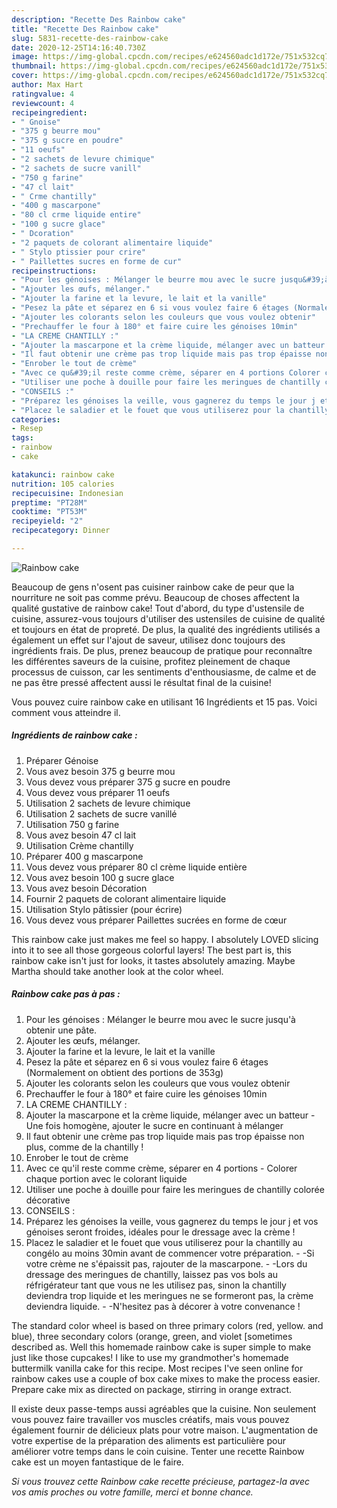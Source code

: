 ```yaml
---
description: "Recette Des Rainbow cake"
title: "Recette Des Rainbow cake"
slug: 5831-recette-des-rainbow-cake
date: 2020-12-25T14:16:40.730Z
image: https://img-global.cpcdn.com/recipes/e624560adc1d172e/751x532cq70/rainbow-cake-photo-principale-de-la-recette.jpg
thumbnail: https://img-global.cpcdn.com/recipes/e624560adc1d172e/751x532cq70/rainbow-cake-photo-principale-de-la-recette.jpg
cover: https://img-global.cpcdn.com/recipes/e624560adc1d172e/751x532cq70/rainbow-cake-photo-principale-de-la-recette.jpg
author: Max Hart
ratingvalue: 4
reviewcount: 4
recipeingredient:
- " Gnoise"
- "375 g beurre mou"
- "375 g sucre en poudre"
- "11 oeufs"
- "2 sachets de levure chimique"
- "2 sachets de sucre vanill"
- "750 g farine"
- "47 cl lait"
- " Crme chantilly"
- "400 g mascarpone"
- "80 cl crme liquide entire"
- "100 g sucre glace"
- " Dcoration"
- "2 paquets de colorant alimentaire liquide"
- " Stylo ptissier pour crire"
- " Paillettes sucres en forme de cur"
recipeinstructions:
- "Pour les génoises : Mélanger le beurre mou avec le sucre jusqu&#39;à obtenir une pâte."
- "Ajouter les œufs, mélanger."
- "Ajouter la farine et la levure, le lait et la vanille"
- "Pesez la pâte et séparez en 6 si vous voulez faire 6 étages (Normalement on obtient des portions de 353g)"
- "Ajouter les colorants selon les couleurs que vous voulez obtenir"
- "Prechauffer le four à 180° et faire cuire les génoises 10min"
- "LA CREME CHANTILLY :"
- "Ajouter la mascarpone et la crème liquide, mélanger avec un batteur  Une fois homogène, ajouter le sucre en continuant à mélanger"
- "Il faut obtenir une crème pas trop liquide mais pas trop épaisse non plus, comme de la chantilly !"
- "Enrober le tout de crème"
- "Avec ce qu&#39;il reste comme crème, séparer en 4 portions Colorer chaque portion avec le colorant liquide"
- "Utiliser une poche à douille pour faire les meringues de chantilly colorée décorative"
- "CONSEILS :"
- "Préparez les génoises la veille, vous gagnerez du temps le jour j et vos génoises seront froides, idéales pour le dressage avec la crème !"
- "Placez le saladier et le fouet que vous utiliserez pour la chantilly au congélo au moins 30min avant de commencer votre préparation.  -Si votre crème ne s&#39;épaissit pas, rajouter de la mascarpone. -Lors du dressage des meringues de chantilly, laissez pas vos bols au réfrigérateur tant que vous ne les utilisez pas, sinon la chantilly deviendra trop liquide et les meringues ne se formeront pas, la crème deviendra liquide. -N&#39;hesitez pas à décorer à votre convenance !"
categories:
- Resep
tags:
- rainbow
- cake

katakunci: rainbow cake 
nutrition: 105 calories
recipecuisine: Indonesian
preptime: "PT28M"
cooktime: "PT53M"
recipeyield: "2"
recipecategory: Dinner

---
```



![Rainbow cake](https://img-global.cpcdn.com/recipes/e624560adc1d172e/751x532cq70/rainbow-cake-photo-principale-de-la-recette.jpg)

Beaucoup de gens n'osent pas cuisiner rainbow cake de peur que la nourriture ne soit pas comme prévu. Beaucoup de choses affectent la qualité gustative de rainbow cake! Tout d'abord, du type d'ustensile de cuisine, assurez-vous toujours d'utiliser des ustensiles de cuisine de qualité et toujours en état de propreté. De plus, la qualité des ingrédients utilisés a également un effet sur l'ajout de saveur, utilisez donc toujours des ingrédients frais. De plus, prenez beaucoup de pratique pour reconnaître les différentes saveurs de la cuisine, profitez pleinement de chaque processus de cuisson, car les sentiments d'enthousiasme, de calme et de ne pas être pressé affectent aussi le résultat final de la cuisine!

<!--inarticleads1-->

Vous pouvez cuire rainbow cake en utilisant 16 Ingrédients et 15 pas. Voici comment vous atteindre il.

##### Ingrédients de rainbow cake :

1. Préparer  Génoise
1. Vous avez besoin 375 g beurre mou
1. Vous devez vous préparer 375 g sucre en poudre
1. Vous devez vous préparer 11 oeufs
1. Utilisation 2 sachets de levure chimique
1. Utilisation 2 sachets de sucre vanillé
1. Utilisation 750 g farine
1. Vous avez besoin 47 cl lait
1. Utilisation  Crème chantilly
1. Préparer 400 g mascarpone
1. Vous devez vous préparer 80 cl crème liquide entière
1. Vous avez besoin 100 g sucre glace
1. Vous avez besoin  Décoration
1. Fournir 2 paquets de colorant alimentaire liquide
1. Utilisation  Stylo pâtissier (pour écrire)
1. Vous devez vous préparer  Paillettes sucrées en forme de cœur


This rainbow cake just makes me feel so happy. I absolutely LOVED slicing into it to see all those gorgeous colorful layers! The best part is, this rainbow cake isn&#39;t just for looks, it tastes absolutely amazing. Maybe Martha should take another look at the color wheel. 

<!--inarticleads2-->

##### Rainbow cake pas à pas :

1. Pour les génoises : Mélanger le beurre mou avec le sucre jusqu&#39;à obtenir une pâte.
1. Ajouter les œufs, mélanger.
1. Ajouter la farine et la levure, le lait et la vanille
1. Pesez la pâte et séparez en 6 si vous voulez faire 6 étages (Normalement on obtient des portions de 353g)
1. Ajouter les colorants selon les couleurs que vous voulez obtenir
1. Prechauffer le four à 180° et faire cuire les génoises 10min
1. LA CREME CHANTILLY :
1. Ajouter la mascarpone et la crème liquide, mélanger avec un batteur  - Une fois homogène, ajouter le sucre en continuant à mélanger
1. Il faut obtenir une crème pas trop liquide mais pas trop épaisse non plus, comme de la chantilly !
1. Enrober le tout de crème
1. Avec ce qu&#39;il reste comme crème, séparer en 4 portions - Colorer chaque portion avec le colorant liquide
1. Utiliser une poche à douille pour faire les meringues de chantilly colorée décorative
1. CONSEILS :
1. Préparez les génoises la veille, vous gagnerez du temps le jour j et vos génoises seront froides, idéales pour le dressage avec la crème !
1. Placez le saladier et le fouet que vous utiliserez pour la chantilly au congélo au moins 30min avant de commencer votre préparation.  - -Si votre crème ne s&#39;épaissit pas, rajouter de la mascarpone. - -Lors du dressage des meringues de chantilly, laissez pas vos bols au réfrigérateur tant que vous ne les utilisez pas, sinon la chantilly deviendra trop liquide et les meringues ne se formeront pas, la crème deviendra liquide. - -N&#39;hesitez pas à décorer à votre convenance !


The standard color wheel is based on three primary colors (red, yellow. and blue), three secondary colors (orange, green, and violet [sometimes described as. Well this homemade rainbow cake is super simple to make just like those cupcakes! I like to use my grandmother&#39;s homemade buttermilk vanilla cake for this recipe. Most recipes I&#39;ve seen online for rainbow cakes use a couple of box cake mixes to make the process easier. Prepare cake mix as directed on package, stirring in orange extract. 

<!--inarticleads1-->

<p>
Il existe deux passe-temps aussi agréables que la cuisine. Non seulement vous pouvez faire travailler vos muscles créatifs, mais vous pouvez également fournir de délicieux plats pour votre maison. L'augmentation de votre expertise de la préparation des aliments est particulière pour améliorer votre temps dans le coin cuisine. Tenter une recette Rainbow cake est un moyen fantastique de le faire.
</p>

<p>
<i>Si vous trouvez cette Rainbow cake recette précieuse, partagez-la avec vos amis proches ou votre famille, merci et bonne chance.</i>
</p>
